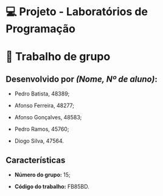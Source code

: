 
# 💻 Projeto - Laboratórios de Programação

# 💼 Trabalho de grupo

## Desenvolvido por *(Nome, Nº de aluno)*:
- Pedro Batista, 48389;

- Afonso Ferreira, 48277;

- Afonso Gonçalves, 48583;

- Pedro Ramos, 45760;

- Diogo Silva, 47564.

## Características

- **Número do grupo:** 15;

- **Código do trabalho:** FB85BD.
